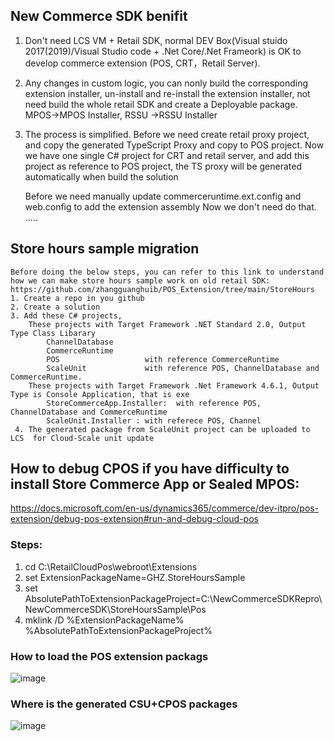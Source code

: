 ## New Commerce SDK benifit
   1.   Don't need LCS VM  + Retail SDK,  normal DEV Box(Visual stuido 2017(2019)/Visual Studio code + .Net Core/.Net Frameork) is OK  to develop commerce extension (POS, CRT，Retail Server).
   2.   Any changes in custom logic,  you can nonly build the corresponding extension installer, un-install and re-install the extension installer, not need build the whole retail SDK  and create a Deployable package.   MPOS->MPOS Installer,   RSSU ->RSSU Installer
   3.   The process is simplified.
          Before we need create retail proxy project,  and copy the generated TypeScript Proxy and copy to POS project.
          Now we have one single C# project for CRT and retail server, and add this project as reference to POS  project, the TS  proxy will be generated automatically when build the solution
         
         Before we need manually update commerceruntime.ext.config and web.config to add the extension assembly
         Now we don't need do that.
         .....
         
## Store hours sample migration
    Before doing the below steps, you can refer to this link to understand how we can make store hours sample work on old retail SDK: 
    https://github.com/zhangguanghuib/POS_Extension/tree/main/StoreHours
    1. Create a repo in you github
    2. Create a solution
    3. Add these C# projects, 
        These projects with Target Framework .NET Standard 2.0, Output Type Class Libarary
            ChannelDatabase
            CommerceRuntime
            POS                   with reference CommerceRuntime
            ScaleUnit             with reference POS, ChannelDatabase and CommerceRuntime.
        These projects with Target Framework .Net Framework 4.6.1, Output Type is Console Application, that is exe
            StoreCommerceApp.Installer:  with reference POS, ChannelDatabase and CommerceRuntime
            ScaleUnit.Installer : with referece POS, Channel
     4. The generated package from ScaleUnit project can be uploaded to LCS  for Cloud-Scale unit update
   
## How to debug CPOS if you have difficulty to install Store Commerce App or Sealed MPOS:     
https://docs.microsoft.com/en-us/dynamics365/commerce/dev-itpro/pos-extension/debug-pos-extension#run-and-debug-cloud-pos
### Steps:
1. cd C:\RetailCloudPos\webroot\Extensions
2. set ExtensionPackageName=GHZ.StoreHoursSample
3. set AbsolutePathToExtensionPackageProject=C:\NewCommerceSDKRepro\NewCommerceSDK\StoreHoursSample\Pos
4. mklink /D %ExtensionPackageName% %AbsolutePathToExtensionPackageProject%

### How to load the POS extension packags
![image](https://user-images.githubusercontent.com/14832260/176575303-fb7fb06a-f822-4ac1-9a98-4215bf05be1e.png)

###  Where is the generated CSU+CPOS packages
![image](https://user-images.githubusercontent.com/14832260/176575606-2487f0d4-92c3-4472-87ea-fbc0ae72e365.png)



